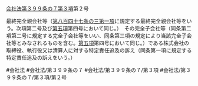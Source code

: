 [会社法第３９９条の７第３項](会社法＿＿＿＿第３９９条の７第３項)第２号

最終完全親会社等（[第八百四十七条の三第一項](会社法＿＿＿＿第８４７条の３第１項)に規定する最終完全親会社等をいう。次項第二号及び[第五項](会社法＿＿＿＿第３９９条の７第５項)第四号において同じ。）　その完全子会社等（同条第二項第二号に規定する完全子会社等をいい、同条第三項の規定により当該完全子会社等とみなされるものを含む。[第五項](会社法＿＿＿＿第３９９条の７第５項)第四号において同じ。）である株式会社の取締役、執行役又は清算人に対する特定責任追及の訴え（同条第一項に規定する特定責任追及の訴えをいう。）


#会社法
#会社法/第３９９条の７
#会社法/第３９９条の７/第３項
#会社法/第３９９条の７/第３項/第２号
